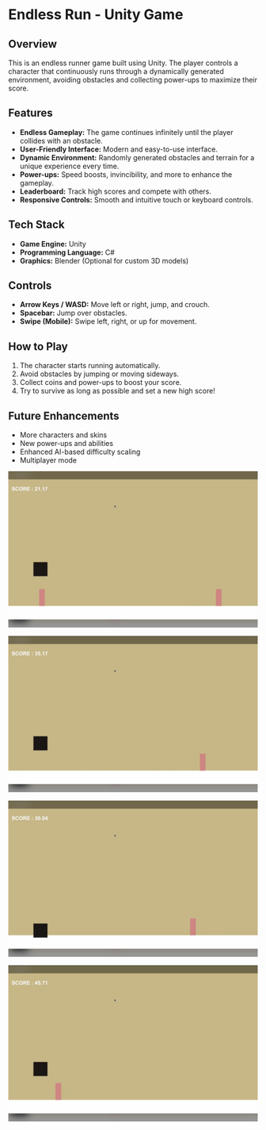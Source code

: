 # Endless Run - Unity Game

## Overview

This is an endless runner game built using Unity. The player controls a character that continuously runs through a dynamically generated environment, avoiding obstacles and collecting power-ups to maximize their score.

## Features

*   **Endless Gameplay:** The game continues infinitely until the player collides with an obstacle.
*   **User-Friendly Interface:** Modern and easy-to-use interface.
*   **Dynamic Environment:** Randomly generated obstacles and terrain for a unique experience every time.
*   **Power-ups:** Speed boosts, invincibility, and more to enhance the gameplay.
*   **Leaderboard:** Track high scores and compete with others.
*   **Responsive Controls:** Smooth and intuitive touch or keyboard controls.

## Tech Stack

*   **Game Engine:** Unity
*   **Programming Language:** C#
*   **Graphics:** Blender (Optional for custom 3D models)

## Controls

*   **Arrow Keys / WASD:** Move left or right, jump, and crouch.
*   **Spacebar:** Jump over obstacles.
*   **Swipe (Mobile):** Swipe left, right, or up for movement.

## How to Play

1.  The character starts running automatically.
2.  Avoid obstacles by jumping or moving sideways.
3.  Collect coins and power-ups to boost your score.
4.  Try to survive as long as possible and set a new high score!

## Future Enhancements

*   More characters and skins
*   New power-ups and abilities
*   Enhanced AI-based difficulty scaling
*   Multiplayer mode




![image_alt](https://github.com/mohitchaudhary007/Endless-Runner/blob/main/Image/1.png?raw=true)

![image_alt](https://github.com/mohitchaudhary007/Endless-Runner/blob/main/Image/2.png?raw=true)

![image_alt](https://github.com/mohitchaudhary007/Endless-Runner/blob/main/Image/4.png?raw=true)

![image_alt](https://github.com/mohitchaudhary007/Endless-Runner/blob/main/Image/3.png?raw=true)
